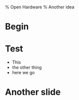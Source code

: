 % Open Hardware
% Another idea

# Begin

# Test

- This
- the other thing
- here we go

# Another slide
